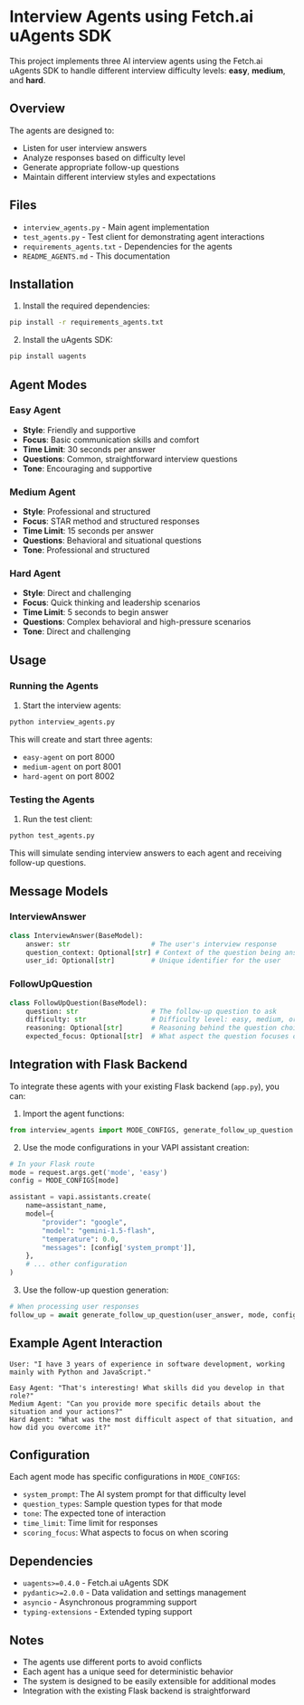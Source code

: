 # Interview Agents using Fetch.ai uAgents SDK

This project implements three AI interview agents using the Fetch.ai uAgents SDK to handle different interview difficulty levels: **easy**, **medium**, and **hard**.

## Overview

The agents are designed to:
- Listen for user interview answers
- Analyze responses based on difficulty level
- Generate appropriate follow-up questions
- Maintain different interview styles and expectations

## Files

- `interview_agents.py` - Main agent implementation
- `test_agents.py` - Test client for demonstrating agent interactions
- `requirements_agents.txt` - Dependencies for the agents
- `README_AGENTS.md` - This documentation

## Installation

1. Install the required dependencies:
```bash
pip install -r requirements_agents.txt
```

2. Install the uAgents SDK:
```bash
pip install uagents
```

## Agent Modes

### Easy Agent
- **Style**: Friendly and supportive
- **Focus**: Basic communication skills and comfort
- **Time Limit**: 30 seconds per answer
- **Questions**: Common, straightforward interview questions
- **Tone**: Encouraging and supportive

### Medium Agent
- **Style**: Professional and structured
- **Focus**: STAR method and structured responses
- **Time Limit**: 15 seconds per answer
- **Questions**: Behavioral and situational questions
- **Tone**: Professional and structured

### Hard Agent
- **Style**: Direct and challenging
- **Focus**: Quick thinking and leadership scenarios
- **Time Limit**: 5 seconds to begin answer
- **Questions**: Complex behavioral and high-pressure scenarios
- **Tone**: Direct and challenging

## Usage

### Running the Agents

1. Start the interview agents:
```bash
python interview_agents.py
```

This will create and start three agents:
- `easy-agent` on port 8000
- `medium-agent` on port 8001
- `hard-agent` on port 8002

### Testing the Agents

1. Run the test client:
```bash
python test_agents.py
```

This will simulate sending interview answers to each agent and receiving follow-up questions.

## Message Models

### InterviewAnswer
```python
class InterviewAnswer(BaseModel):
    answer: str                    # The user's interview response
    question_context: Optional[str] # Context of the question being answered
    user_id: Optional[str]         # Unique identifier for the user
```

### FollowUpQuestion
```python
class FollowUpQuestion(BaseModel):
    question: str                  # The follow-up question to ask
    difficulty: str                # Difficulty level: easy, medium, or hard
    reasoning: Optional[str]       # Reasoning behind the question choice
    expected_focus: Optional[str]  # What aspect the question focuses on
```

## Integration with Flask Backend

To integrate these agents with your existing Flask backend (`app.py`), you can:

1. Import the agent functions:
```python
from interview_agents import MODE_CONFIGS, generate_follow_up_question
```

2. Use the mode configurations in your VAPI assistant creation:
```python
# In your Flask route
mode = request.args.get('mode', 'easy')
config = MODE_CONFIGS[mode]

assistant = vapi.assistants.create(
    name=assistant_name,
    model={
        "provider": "google",
        "model": "gemini-1.5-flash",
        "temperature": 0.0,
        "messages": [config['system_prompt']],
    },
    # ... other configuration
)
```

3. Use the follow-up question generation:
```python
# When processing user responses
follow_up = await generate_follow_up_question(user_answer, mode, config)
```

## Example Agent Interaction

```
User: "I have 3 years of experience in software development, working mainly with Python and JavaScript."

Easy Agent: "That's interesting! What skills did you develop in that role?"
Medium Agent: "Can you provide more specific details about the situation and your actions?"
Hard Agent: "What was the most difficult aspect of that situation, and how did you overcome it?"
```

## Configuration

Each agent mode has specific configurations in `MODE_CONFIGS`:

- `system_prompt`: The AI system prompt for that difficulty level
- `question_types`: Sample question types for that mode
- `tone`: The expected tone of interaction
- `time_limit`: Time limit for responses
- `scoring_focus`: What aspects to focus on when scoring

## Dependencies

- `uagents>=0.4.0` - Fetch.ai uAgents SDK
- `pydantic>=2.0.0` - Data validation and settings management
- `asyncio` - Asynchronous programming support
- `typing-extensions` - Extended typing support

## Notes

- The agents use different ports to avoid conflicts
- Each agent has a unique seed for deterministic behavior
- The system is designed to be easily extensible for additional modes
- Integration with the existing Flask backend is straightforward 